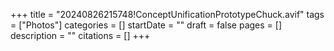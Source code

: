 +++
title = "20240826215748!ConceptUnificationPrototypeChuck.avif"
tags = ["Photos"]
categories = []
startDate = ""
draft = false
pages = []
description = ""
citations = []
+++
